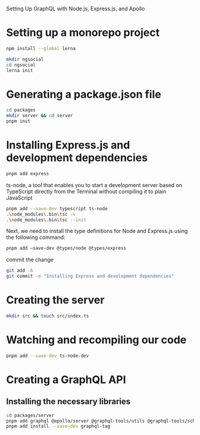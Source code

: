 Setting Up GraphQL with Node.js, Express.js, and Apollo

# Setting up a monorepo project

```sh
npm install --global lerna
```

```sh
mkdir ngsocial
cd ngsocial
lerna init
```

# Generating a package.json file

```sh
cd packages
mkdir server && cd server
pnpm init
```

# Installing Express.js and development dependencies

```sh
pnpm add express
```

ts-node, a tool that enables you to start a development server based on TypeScript
directly from the Terminal without compiling it to plain JavaScript

```sh
pnpm add --save-dev typescript ts-node
.\node_modules\.bin\tsc -v
.\node_modules\.bin\tsc --init
```

Next, we need to install the type definitions for Node and Express.js using the following
command:

```sh
pnpm add –save-dev @types/node @types/express
```

commit the change
```sh
git add -A
git commit -m "Installing Express and development dependencies"
```

# Creating the server

```sh
mkdir src && touch src/index.ts
```

# Watching and recompiling our code

```sh
pnpm add --save-dev ts-node-dev
```

# Creating a GraphQL API

## Installing the necessary libraries

```sh 
cd packages/server
pnpm add graphql @apollo/server @graphql-tools/utils @graphql-tools/schema
pnpm add install --save-dev graphql-tag
```


